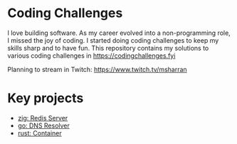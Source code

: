 # Coding Challenges

I love building software. As my career evolved into a non-programming role, I missed the joy of coding.
I started doing coding challenges to keep my skills sharp and to have fun. This repository contains my solutions to various coding challenges
in https://codingchallenges.fyi

Planning to stream in Twitch: https://www.twitch.tv/msharran

# Key projects

- [zig: Redis Server](redis-server/zig-redis-server)
- [go: DNS Resolver](dns-resolver/cc-go-dns-resolver)
- [rust: Container](docker/rust-docker)

